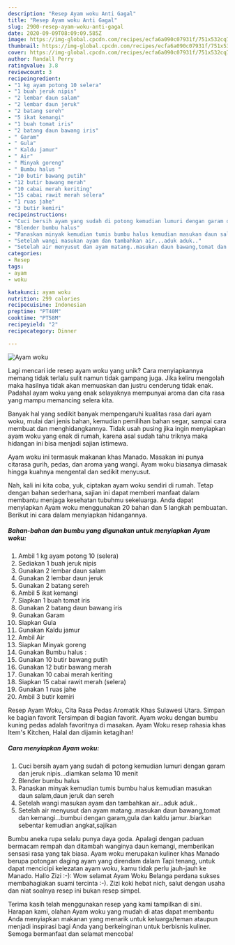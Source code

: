 ```yaml
---
description: "Resep Ayam woku Anti Gagal"
title: "Resep Ayam woku Anti Gagal"
slug: 2900-resep-ayam-woku-anti-gagal
date: 2020-09-09T08:09:09.585Z
image: https://img-global.cpcdn.com/recipes/ecfa6a090c07931f/751x532cq70/ayam-woku-foto-resep-utama.jpg
thumbnail: https://img-global.cpcdn.com/recipes/ecfa6a090c07931f/751x532cq70/ayam-woku-foto-resep-utama.jpg
cover: https://img-global.cpcdn.com/recipes/ecfa6a090c07931f/751x532cq70/ayam-woku-foto-resep-utama.jpg
author: Randall Perry
ratingvalue: 3.8
reviewcount: 3
recipeingredient:
- "1 kg ayam potong 10 selera"
- "1 buah jeruk nipis"
- "2 lembar daun salam"
- "2 lembar daun jeruk"
- "2 batang sereh"
- "5 ikat kemangi"
- "1 buah tomat iris"
- "2 batang daun bawang iris"
- " Garam"
- " Gula"
- " Kaldu jamur"
- " Air"
- " Minyak goreng"
- " Bumbu halus "
- "10 butir bawang putih"
- "12 butir bawang merah"
- "10 cabai merah keriting"
- "15 cabai rawit merah selera"
- "1 ruas jahe"
- "3 butir kemiri"
recipeinstructions:
- "Cuci bersih ayam yang sudah di potong kemudian lumuri dengan garam dan jeruk nipis...diamkan selama 10 menit"
- "Blender bumbu halus"
- "Panaskan minyak kemudian tumis bumbu halus kemudian masukan daun salam,daun jeruk dan sereh"
- "Setelah wangi masukan ayam dan tambahkan air...aduk aduk.."
- "Setelah air menyusut dan ayam matang..masukan daun bawang,tomat dan kemangi...bumbui dengan garam,gula dan kaldu jamur..biarkan sebentar kemudian angkat,sajikan"
categories:
- Resep
tags:
- ayam
- woku

katakunci: ayam woku 
nutrition: 299 calories
recipecuisine: Indonesian
preptime: "PT40M"
cooktime: "PT58M"
recipeyield: "2"
recipecategory: Dinner

---
```



![Ayam woku](https://img-global.cpcdn.com/recipes/ecfa6a090c07931f/751x532cq70/ayam-woku-foto-resep-utama.jpg)

Lagi mencari ide resep ayam woku yang unik? Cara menyiapkannya memang tidak terlalu sulit namun tidak gampang juga. Jika keliru mengolah maka hasilnya tidak akan memuaskan dan justru cenderung tidak enak. Padahal ayam woku yang enak selayaknya mempunyai aroma dan cita rasa yang mampu memancing selera kita.

Banyak hal yang sedikit banyak mempengaruhi kualitas rasa dari ayam woku, mulai dari jenis bahan, kemudian pemilihan bahan segar, sampai cara membuat dan menghidangkannya. Tidak usah pusing jika ingin menyiapkan ayam woku yang enak di rumah, karena asal sudah tahu triknya maka hidangan ini bisa menjadi sajian istimewa.

Ayam woku ini termasuk makanan khas Manado. Masakan ini punya citarasa gurih, pedas, dan aroma yang wangi. Ayam woku biasanya dimasak hingga kuahnya mengental dan sedikit menyusut.


Nah, kali ini kita coba, yuk, ciptakan ayam woku sendiri di rumah. Tetap dengan bahan sederhana, sajian ini dapat memberi manfaat dalam membantu menjaga kesehatan tubuhmu sekeluarga. Anda dapat menyiapkan Ayam woku menggunakan 20 bahan dan 5 langkah pembuatan. Berikut ini cara dalam menyiapkan hidangannya.

<!--inarticleads1-->

##### Bahan-bahan dan bumbu yang digunakan untuk menyiapkan Ayam woku:

1. Ambil 1 kg ayam potong 10 (selera)
1. Sediakan 1 buah jeruk nipis
1. Gunakan 2 lembar daun salam
1. Gunakan 2 lembar daun jeruk
1. Gunakan 2 batang sereh
1. Ambil 5 ikat kemangi
1. Siapkan 1 buah tomat iris
1. Gunakan 2 batang daun bawang iris
1. Gunakan  Garam
1. Siapkan  Gula
1. Gunakan  Kaldu jamur
1. Ambil  Air
1. Siapkan  Minyak goreng
1. Gunakan  Bumbu halus :
1. Gunakan 10 butir bawang putih
1. Gunakan 12 butir bawang merah
1. Gunakan 10 cabai merah keriting
1. Siapkan 15 cabai rawit merah (selera)
1. Gunakan 1 ruas jahe
1. Ambil 3 butir kemiri


Resep Ayam Woku, Cita Rasa Pedas Aromatik Khas Sulawesi Utara. Simpan ke bagian favorit Tersimpan di bagian favorit. Ayam woku dengan bumbu kuning pedas adalah favoritnya di masakan. Ayam Woku resep rahasia khas Item&#39;s Kitchen, Halal dan dijamin ketagihan! 

<!--inarticleads2-->

##### Cara menyiapkan Ayam woku:

1. Cuci bersih ayam yang sudah di potong kemudian lumuri dengan garam dan jeruk nipis...diamkan selama 10 menit
1. Blender bumbu halus
1. Panaskan minyak kemudian tumis bumbu halus kemudian masukan daun salam,daun jeruk dan sereh
1. Setelah wangi masukan ayam dan tambahkan air...aduk aduk..
1. Setelah air menyusut dan ayam matang..masukan daun bawang,tomat dan kemangi...bumbui dengan garam,gula dan kaldu jamur..biarkan sebentar kemudian angkat,sajikan


Bumbu aneka rupa selalu punya daya goda. Apalagi dengan paduan bermacam rempah dan ditambah wanginya daun kemangi, memberikan sensasi rasa yang tak biasa. Ayam woku merupakan kuliner khas Manado berupa potongan daging ayam yang direndam dalam Tapi tenang, untuk dapat mencicipi kelezatan ayam woku, kamu tidak perlu jauh-jauh ke Manado. Hallo Zizi :-): Wow selamat Ayam Woku Belanga perdana sukses membahagiakan suami tercinta :-). Zizi koki hebat nich, salut dengan usaha dan niat soalnya resep ini bukan resep simpel. 

Terima kasih telah menggunakan resep yang kami tampilkan di sini. Harapan kami, olahan Ayam woku yang mudah di atas dapat membantu Anda menyiapkan makanan yang menarik untuk keluarga/teman ataupun menjadi inspirasi bagi Anda yang berkeinginan untuk berbisnis kuliner. Semoga bermanfaat dan selamat mencoba!
